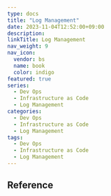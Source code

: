 ```yaml
---
type: docs
title: "Log Management"
date: 2023-11-04T12:52:00+09:00
description:
linkTitle: Log Management
nav_weight: 9
nav_icon:
  vendor: bs
  name: book
  color: indigo
featured: true
series:
  - Dev Ops
  - Infrastructure as Code
  - Log Management
categories:
  - Dev Ops
  - Infrastructure as Code
  - Log Management
tags:
  - Dev Ops
  - Infrastructure as Code
  - Log Management
---
```


## Reference
